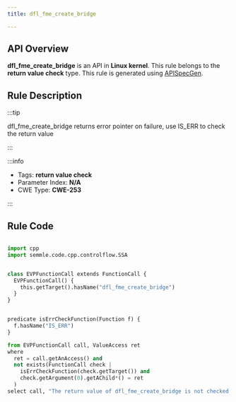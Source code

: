 ```yaml
---
title: dfl_fme_create_bridge

---
```



## API Overview
**dfl_fme_create_bridge** is an API in **Linux kernel**. This rule belongs to the **return value check** type. This rule is generated using [APISpecGen](../../tools/APISpecGen).
## Rule Description

:::tip

dfl_fme_create_bridge returns error pointer on failure, use IS_ERR to check the return value

:::

:::info

- Tags: **return value check**
- Parameter Index: **N/A**
- CWE Type: **CWE-253**

:::

## Rule Code
```python

import cpp
import semmle.code.cpp.controlflow.SSA


class EVPFunctionCall extends FunctionCall {
  EVPFunctionCall() {
    this.getTarget().hasName("dfl_fme_create_bridge")
  }
}


predicate isErrCheckFunction(Function f) {
  f.hasName("IS_ERR") 
}

from EVPFunctionCall call, ValueAccess ret
where
  ret = call.getAnAccess() and
  not exists(FunctionCall check |
    isErrCheckFunction(check.getTarget()) and
    check.getArgument(0).getAChild*() = ret
  )
select call, "The return value of dfl_fme_create_bridge is not checked with IS_ERR."
    
```